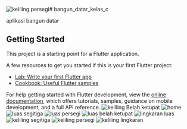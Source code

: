 ![keliling persegi](https://github.com/GGattriyanto/bangun_datar/assets/115200483/4ec6d2eb-d14d-4e42-8e2e-0a3dd8f9ea5d)# bangun_datar_kelas_c

aplikasi bangun datar

## Getting Started

This project is a starting point for a Flutter application.

A few resources to get you started if this is your first Flutter project:

- [Lab: Write your first Flutter app](https://docs.flutter.dev/get-started/codelab)
- [Cookbook: Useful Flutter samples](https://docs.flutter.dev/cookbook)

For help getting started with Flutter development, view the
[online documentation](https://docs.flutter.dev/), which offers tutorials,
samples, guidance on mobile development, and a full API reference.
![keliling Belah ketupat](https://github.com/GGattriyanto/bangun_datar/assets/115200483/89daf7c3-ff54-4f3f-bb84-1d3d570ccbbe)
![home](https://github.com/GGattriyanto/bangun_datar/assets/115200483/70376975-9dcf-47ff-810d-c127aff7e650)
![luas segitiga](https://github.com/GGattriyanto/bangun_datar/assets/115200483/77bd527e-3875-4ec2-b34f-48b1fc957142)
![luas persegi](https://github.com/GGattriyanto/bangun_datar/assets/115200483/33782c52-6e65-426c-8a96-5acf991b05bf)
![luas belah ketupat](https://github.com/GGattriyanto/bangun_datar/assets/115200483/e3963452-9206-451e-bfd3-c4d3e7d022dc)
![lingkaran luas](https://github.com/GGattriyanto/bangun_datar/assets/115200483/e1ee2b7f-ebdf-4384-aa6e-cec21a01699a)
![keliling segitiga](https://github.com/GGattriyanto/bangun_datar/assets/115200483/90a0dba9-1b37-4705-b7d3-32eb526319e6)
![keliling persegi](https://github.com/GGattriyanto/bangun_datar/assets/115200483/afac9206-3ce4-483d-98fe-2566b0bece99)
![keliling lingkaran](https://github.com/GGattriyanto/bangun_datar/assets/115200483/45c2f963-c05c-4a35-ae1c-de21a01a2d42)


